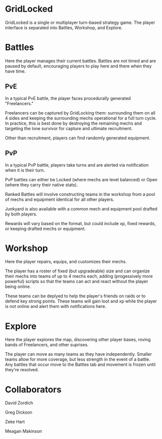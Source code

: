 # GridLocked

GridLocked is a single or multiplayer turn-based strategy game. The player interface is
separated into Battles, Workshop, and Explore.

<h1>Battles</h1>
    <p>Here the player manages their current battles. Battles are not timed and are paused by default, encouraging players to play here and there when they have time.</p>
    <h2>PvE</h2>
    <p>In a typical PvE battle, the player faces procedurally generated "Freelancers."</p>
    <p>Freelancers can be captured by GridLocking them: surrounding them on all 4 sides and keeping the surrounding mechs operational for a full turn cycle. In practice, this is best done by destroying the remaining mechs and targeting the lone survivor for capture and ultimate recruitment.</p>
    <p>Other than recruitment, players can find randomly generated equipment.</p>
    <h2>PvP</h2>
    <p>In a typical PvP battle, players take turns and are alerted via notification when it is their turn.</p>
    <p>PvP battles can either be Locked (where mechs are level balanced) or Open (where they carry their native stats).</p>
    <p>Ranked Battles will involve constructing teams in the workshop from a pool of mechs and equipment identical for all other players.</p>
    <p>Junkyard is also available with a common mech and equipment pool drafted by both players.</p>
    <p>Rewards will vary based on the format, but could include xp, fixed rewards, or keeping drafted mechs or equipment.</p>

<h1>Workshop</h1>
    <p>Here the player repairs, equips, and customizes their mechs.</p>
    <p>The player has a roster of fixed (but upgradeable) size and can organize their mechs into teams of up to 4 mechs each, adding (progessively more powerful) scripts so that the teams can act and react without the player being online.</p>
    <p>These teams can be deplyed to help the player's friends on raids or to defend key strong points. These teams will gain loot and xp while the player is not online and alert them with notifications here.</p>

<h1>Explore</h1>
    <p>Here the player explores the map, discovering other player bases, roving bands of Freelancers, and other suprises.</p>
    <p>The player can move as many teams as they have independently. Smaller teams allow for more coverage, but less strength in the event of a battle. Any battles that occur move to the Battles tab and movement is frozen until they're resolved.<p>

<h1>Collaborators</h1>
    <p>David Zordich</p>
    <p>Greg Dickson</p>
    <p>Zeke Hart</p>
    <p>Meagan Makinson</p>
